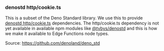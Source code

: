 ### denostd http/cookie.ts

This is a subset of the Deno Standard library. We use this to provide [denostd http/cookie.ts](https://deno.land/std@0.114.0/http/cookie.ts) dependencies. The http/cookie.ts dependency is not yet available in available npm modules like
[@tybys/denostd](https://www.npmjs.com/package/@tybys/denostd/v/0.100.10000) and this is how we make it available to
Edge Functions node types.

Source: https://github.com/denoland/deno_std
